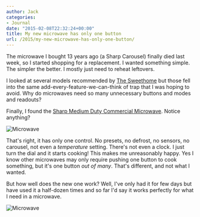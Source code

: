 ```yaml
---
author: Jack
categories:
- Journal
date: "2015-02-08T22:32:24+00:00"
title: My new microwave has only one button
url: /2015/my-new-microwave-has-only-one-button/
---
```


The microwave I bought 13 years ago (a Sharp Carousel) finally died last week, so I started shopping for a replacement. I wanted something simple. The simpler the better. I mostly just need to reheat leftovers.

I looked at several models recommended by [The Sweethome][1] but those fell into the same add-every-feature-we-can-think of trap that I was hoping to avoid. Why do microwaves need so many unnecessary buttons and modes and readouts?

Finally, I found the [Sharp Medium Duty Commercial Microwave][2]. Notice anything?

![Microwave](/img/2015/02/IMG_0683.jpg")

That's right, it has only one control. No presets, no defrost, no sensors, no carousel, not even a _temperature_ setting. There's not even a clock. I just turn the dial and it starts cooking! This makes me unreasonably happy. Yes I know other microwaves may only require pushing one button to cook something, but it's one button _out of many_. That's different, and not what I wanted.

But how well does the new one work? Well, I've only had it for few days but have used it a half-dozen times and so far I'd say it works perfectly for what I need in a microwave.

![Microwave](/img/2015/02/sharp-microwave.jpg)


 [1]: http://thesweethome.com/reviews/best-microwave/
 [2]: http://www.amazon.com/gp/product/B000T905D4/ref=as_li_tl?ie=UTF8&camp=1789&creative=390957&creativeASIN=B000T905D4&linkCode=as2&tag=jackbaty-20&linkId=KYKH3EJTR5LB7VNY
 [3]: /img/2015/02/IMG_0683.jpg
 [4]: /img/2015/02/sharp-microwave.jpg

